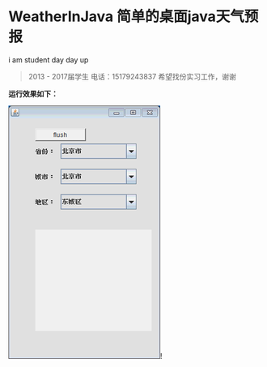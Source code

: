 # WeatherInJava 简单的桌面java天气预报
i am student day day up
>2013 - 2017届学生
电话：15179243837
>希望找份实习工作，谢谢  


**运行效果如下：**



 ![ABC](https://github.com/songshuilin/WeatherInJava/blob/master/aaa.gif)!

